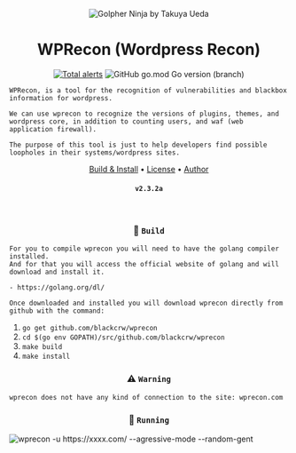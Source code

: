 <p align="center" ><img alt="Golpher Ninja by Takuya Ueda" src="https://raw.githubusercontent.com/tenntenn/gopher-stickers/master/png/ninja.png"></p>

<h1 align="center">WPRecon (Wordpress Recon)</h1>
<p align="center">
  <a href="https://lgtm.com/projects/g/blackcrw/wprecon/alerts/"><img alt="Total alerts" src="https://img.shields.io/lgtm/alerts/g/blackcrw/wprecon.svg?logo=lgtm&logoWidth=18"/></a>
  <img alt="GitHub go.mod Go version (branch)" src="https://img.shields.io/github/go-mod/go-version/blackcrw/wprecon/master?label=Go&logo=go">
</p>

```
WPRecon, is a tool for the recognition of vulnerabilities and blackbox information for wordpress.

We can use wprecon to recognize the versions of plugins, themes, and wordpress core, in addition to counting users, and waf (web application firewall).

The purpose of this tool is just to help developers find possible loopholes in their systems/wordpress sites.
```

<p align="center">
  <a href="https://github.com/blackcrw/wprecon/wiki/Compile-and-Install">Build & Install</a> •
  <a href="https://github.com/blackcrw/wprecon/blob/master/LICENSE">License</a> • 
  <a href="https://github.com/blackcrw">Author</a>
</p>

<h4>
  <p align="center">
    <code>v2.3.2a</code>
  </p>
</h4>
<br>
 
<h3 align="center">🔨 <code>Build</code></h3>

```
For you to compile wprecon you will need to have the golang compiler installed.
And for that you will access the official website of golang and will download and install it.

- https://golang.org/dl/

Once downloaded and installed you will download wprecon directly from github with the command:
```

1. `go get github.com/blackcrw/wprecon`
2. `cd $(go env GOPATH)/src/github.com/blackcrw/wprecon`
3. `make build`
4. `make install`

<h3 align="center">⚠️ <code>Warning</code></h3>

```
wprecon does not have any kind of connection to the site: wprecon.com
```

<h3 align="center">🚀 <code>Running</code></h3>

<img align="center" alt="wprecon -u https://xxxx.com/ --agressive-mode --random-gent" src="https://i.imgur.com/zyfINsx.png">